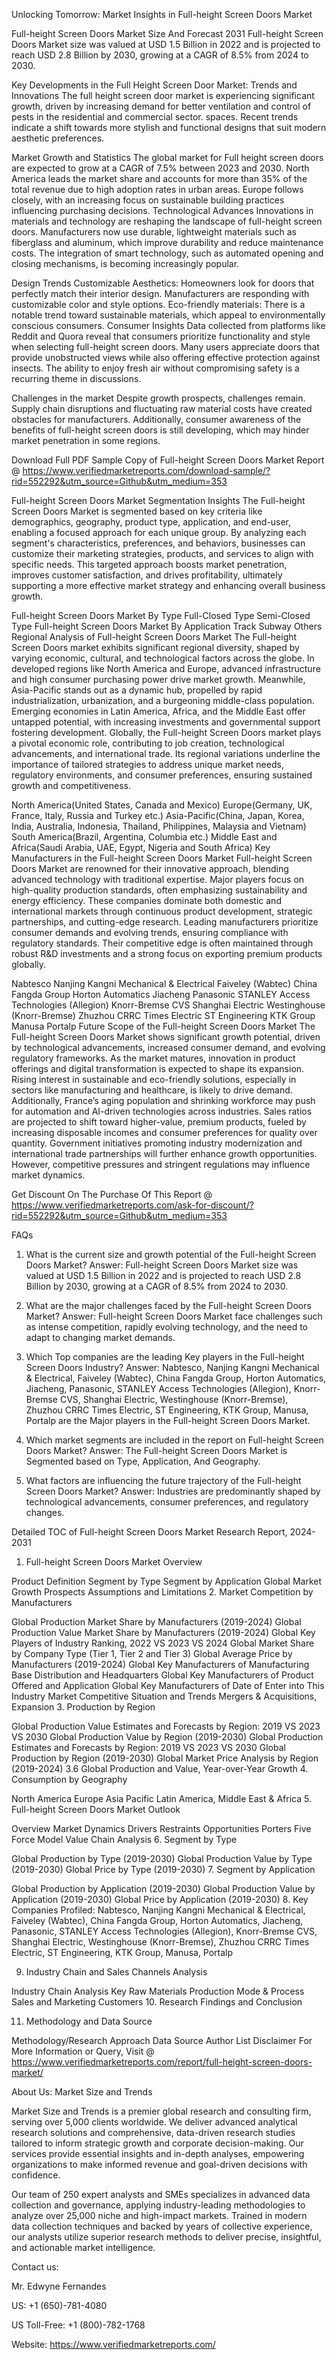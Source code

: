 Unlocking Tomorrow: Market Insights in Full-height Screen Doors Market


Full-height Screen Doors Market Size And Forecast 2031
Full-height Screen Doors Market size was valued at USD 1.5 Billion in 2022 and is projected to reach USD 2.8 Billion by 2030, growing at a CAGR of 8.5% from 2024 to 2030.

Key Developments in the Full Height Screen Door Market: Trends and Innovations
The full height screen door market is experiencing significant growth, driven by increasing demand for better ventilation and control of pests in the residential and commercial sector. spaces. Recent trends indicate a shift towards more stylish and functional designs that suit modern aesthetic preferences.

Market Growth and Statistics
The global market for Full height screen doors are expected to grow at a CAGR of 7.5% between 2023 and 2030.
North America leads the market share and accounts for more than 35% of the total revenue due to high adoption rates in urban areas.
Europe follows closely, with an increasing focus on sustainable building practices influencing purchasing decisions.
Technological Advances
Innovations in materials and technology are reshaping the landscape of full-height screen doors. Manufacturers now use durable, lightweight materials such as fiberglass and aluminum, which improve durability and reduce maintenance costs. The integration of smart technology, such as automated opening and closing mechanisms, is becoming increasingly popular.

Design Trends
Customizable Aesthetics: Homeowners look for doors that perfectly match their interior design. Manufacturers are responding with customizable color and style options.
Eco-friendly materials: There is a notable trend toward sustainable materials, which appeal to environmentally conscious consumers.
Consumer Insights
Data collected from platforms like Reddit and Quora reveal that consumers prioritize functionality and style when selecting full-height screen doors. Many users appreciate doors that provide unobstructed views while also offering effective protection against insects. The ability to enjoy fresh air without compromising safety is a recurring theme in discussions.

Challenges in the market
Despite growth prospects, challenges remain. Supply chain disruptions and fluctuating raw material costs have created obstacles for manufacturers. Additionally, consumer awareness of the benefits of full-height screen doors is still developing, which may hinder market penetration in some regions.

Download Full PDF Sample Copy of Full-height Screen Doors Market Report @ https://www.verifiedmarketreports.com/download-sample/?rid=552292&utm_source=Github&utm_medium=353

Full-height Screen Doors Market Segmentation Insights
The Full-height Screen Doors Market is segmented based on key criteria like demographics, geography, product type, application, and end-user, enabling a focused approach for each unique group. By analyzing each segment's characteristics, preferences, and behaviors, businesses can customize their marketing strategies, products, and services to align with specific needs. This targeted approach boosts market penetration, improves customer satisfaction, and drives profitability, ultimately supporting a more effective market strategy and enhancing overall business growth.

Full-height Screen Doors Market By Type
Full-Closed Type
Semi-Closed Type
Full-height Screen Doors Market By Application
Track
Subway
Others
Regional Analysis of Full-height Screen Doors Market
The Full-height Screen Doors market exhibits significant regional diversity, shaped by varying economic, cultural, and technological factors across the globe. In developed regions like North America and Europe, advanced infrastructure and high consumer purchasing power drive market growth. Meanwhile, Asia-Pacific stands out as a dynamic hub, propelled by rapid industrialization, urbanization, and a burgeoning middle-class population. Emerging economies in Latin America, Africa, and the Middle East offer untapped potential, with increasing investments and governmental support fostering development. Globally, the Full-height Screen Doors market plays a pivotal economic role, contributing to job creation, technological advancements, and international trade. Its regional variations underline the importance of tailored strategies to address unique market needs, regulatory environments, and consumer preferences, ensuring sustained growth and competitiveness.

North America(United States, Canada and Mexico)
Europe(Germany, UK, France, Italy, Russia and Turkey etc.)
Asia-Pacific(China, Japan, Korea, India, Australia, Indonesia, Thailand, Philippines, Malaysia and Vietnam)
South America(Brazil, Argentina, Columbia etc.)
Middle East and Africa(Saudi Arabia, UAE, Egypt, Nigeria and South Africa)
Key Manufacturers in the Full-height Screen Doors Market
Full-height Screen Doors Market are renowned for their innovative approach, blending advanced technology with traditional expertise. Major players focus on high-quality production standards, often emphasizing sustainability and energy efficiency. These companies dominate both domestic and international markets through continuous product development, strategic partnerships, and cutting-edge research. Leading manufacturers prioritize consumer demands and evolving trends, ensuring compliance with regulatory standards. Their competitive edge is often maintained through robust R&D investments and a strong focus on exporting premium products globally.

Nabtesco
Nanjing Kangni Mechanical & Electrical
Faiveley (Wabtec)
China Fangda Group
Horton Automatics
Jiacheng
Panasonic
STANLEY Access Technologies (Allegion)
Knorr-Bremse CVS
Shanghai Electric
Westinghouse (Knorr-Bremse)
Zhuzhou CRRC Times Electric
ST Engineering
KTK Group
Manusa
Portalp
Future Scope of the Full-height Screen Doors Market
The Full-height Screen Doors Market shows significant growth potential, driven by technological advancements, increased consumer demand, and evolving regulatory frameworks. As the market matures, innovation in product offerings and digital transformation is expected to shape its expansion. Rising interest in sustainable and eco-friendly solutions, especially in sectors like manufacturing and healthcare, is likely to drive demand. Additionally, France’s aging population and shrinking workforce may push for automation and AI-driven technologies across industries. Sales ratios are projected to shift toward higher-value, premium products, fueled by increasing disposable incomes and consumer preferences for quality over quantity. Government initiatives promoting industry modernization and international trade partnerships will further enhance growth opportunities. However, competitive pressures and stringent regulations may influence market dynamics.

Get Discount On The Purchase Of This Report @ https://www.verifiedmarketreports.com/ask-for-discount/?rid=552292&utm_source=Github&utm_medium=353

FAQs
1. What is the current size and growth potential of the Full-height Screen Doors Market?
Answer: Full-height Screen Doors Market size was valued at USD 1.5 Billion in 2022 and is projected to reach USD 2.8 Billion by 2030, growing at a CAGR of 8.5% from 2024 to 2030.

2. What are the major challenges faced by the Full-height Screen Doors Market?
Answer: Full-height Screen Doors Market face challenges such as intense competition, rapidly evolving technology, and the need to adapt to changing market demands.

3. Which Top companies are the leading Key players in the Full-height Screen Doors Industry?
Answer: Nabtesco, Nanjing Kangni Mechanical & Electrical, Faiveley (Wabtec), China Fangda Group, Horton Automatics, Jiacheng, Panasonic, STANLEY Access Technologies (Allegion), Knorr-Bremse CVS, Shanghai Electric, Westinghouse (Knorr-Bremse), Zhuzhou CRRC Times Electric, ST Engineering, KTK Group, Manusa, Portalp are the Major players in the Full-height Screen Doors Market.

4. Which market segments are included in the report on Full-height Screen Doors Market?
Answer: The Full-height Screen Doors Market is Segmented based on Type, Application, And Geography.

5. What factors are influencing the future trajectory of the Full-height Screen Doors Market?
Answer: Industries are predominantly shaped by technological advancements, consumer preferences, and regulatory changes.

Detailed TOC of Full-height Screen Doors Market Research Report, 2024-2031
1. Full-height Screen Doors Market Overview

Product Definition
Segment by Type
Segment by Application
Global Market Growth Prospects
Assumptions and Limitations
2. Market Competition by Manufacturers

Global Production Market Share by Manufacturers (2019-2024)
Global Production Value Market Share by Manufacturers (2019-2024)
Global Key Players of Industry Ranking, 2022 VS 2023 VS 2024
Global Market Share by Company Type (Tier 1, Tier 2 and Tier 3)
Global Average Price by Manufacturers (2019-2024)
Global Key Manufacturers of Manufacturing Base Distribution and Headquarters
Global Key Manufacturers of Product Offered and Application
Global Key Manufacturers of Date of Enter into This Industry
Market Competitive Situation and Trends
Mergers & Acquisitions, Expansion
3. Production by Region

Global Production Value Estimates and Forecasts by Region: 2019 VS 2023 VS 2030
Global Production Value by Region (2019-2030)
Global Production Estimates and Forecasts by Region: 2019 VS 2023 VS 2030
Global Production by Region (2019-2030)
Global Market Price Analysis by Region (2019-2024) 3.6 Global Production and Value, Year-over-Year Growth
4. Consumption by Geography

North America
Europe
Asia Pacific
Latin America, Middle East & Africa
5. Full-height Screen Doors Market Outlook

Overview
Market Dynamics
Drivers
Restraints
Opportunities
Porters Five Force Model
Value Chain Analysis 
6. Segment by Type

Global Production by Type (2019-2030)
Global Production Value by Type (2019-2030)
Global Price by Type (2019-2030)
7. Segment by Application

Global Production by Application (2019-2030)
Global Production Value by Application (2019-2030)
Global Price by Application (2019-2030)
8. Key Companies Profiled: Nabtesco, Nanjing Kangni Mechanical & Electrical, Faiveley (Wabtec), China Fangda Group, Horton Automatics, Jiacheng, Panasonic, STANLEY Access Technologies (Allegion), Knorr-Bremse CVS, Shanghai Electric, Westinghouse (Knorr-Bremse), Zhuzhou CRRC Times Electric, ST Engineering, KTK Group, Manusa, Portalp

9. Industry Chain and Sales Channels Analysis

Industry Chain Analysis
Key Raw Materials
Production Mode & Process
Sales and Marketing
Customers
10. Research Findings and Conclusion

11. Methodology and Data Source

Methodology/Research Approach
Data Source
Author List
Disclaimer
For More Information or Query, Visit @ https://www.verifiedmarketreports.com/report/full-height-screen-doors-market/

About Us: Market Size and Trends

Market Size and Trends is a premier global research and consulting firm, serving over 5,000 clients worldwide. We deliver advanced analytical research solutions and comprehensive, data-driven research studies tailored to inform strategic growth and corporate decision-making. Our services provide essential insights and in-depth analyses, empowering organizations to make informed revenue and goal-driven decisions with confidence.

Our team of 250 expert analysts and SMEs specializes in advanced data collection and governance, applying industry-leading methodologies to analyze over 25,000 niche and high-impact markets. Trained in modern data collection techniques and backed by years of collective experience, our analysts utilize superior research methods to deliver precise, insightful, and actionable market intelligence.

Contact us:

Mr. Edwyne Fernandes

US: +1 (650)-781-4080

US Toll-Free: +1 (800)-782-1768

Website: https://www.verifiedmarketreports.com/
